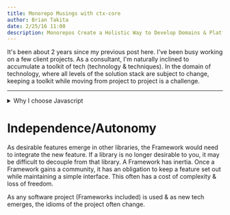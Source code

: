 ```yaml
---
title: Monorepo Musings with ctx-core
author: Brian Takita
date: 2/25/16 11:00
description: Monorepos Create a Holistic Way to Develop Domains & Platforms
---
```


It's been about 2 years since my previous post here. I've been busy working on a few client projects. As a consultant, I'm naturally inclined to accumulate a toolkit of tech (technology & techniques). In the domain of technology, where all levels of the solution stack are subject to change, keeping a toolkit while moving from project to project is a challenge.

<hr class="more"/>

<details>
<summary>Why I choose Javascript</summary>
<span>
I'm developing full-stack applications using node.js & es6/es2017. An advantage of web applications written in javascript is the potential to share logic on all levels of the stack. Frameworks such as <a href="https://www.meteor.com/#!" target="_blank">Meteor</a> provide full-stack solutions; with the price being lock-in to the design idioms that the framework authors have chosen to support their toolsets.
</span>
</details>

# Independence/Autonomy

As desirable features emerge in other libraries, the Framework would need to integrate the new feature. If a library is no longer desirable to you, it may be difficult to decouple from that library. A Framework has inertia. Once a Framework gains a community, it has an obligation to keep a feature set out while maintaining a simple interface. This often has a cost of complexity & loss of freedom.

As any software project (Frameworks included) is used & as new tech emerges, the idioms of the project often change. 
